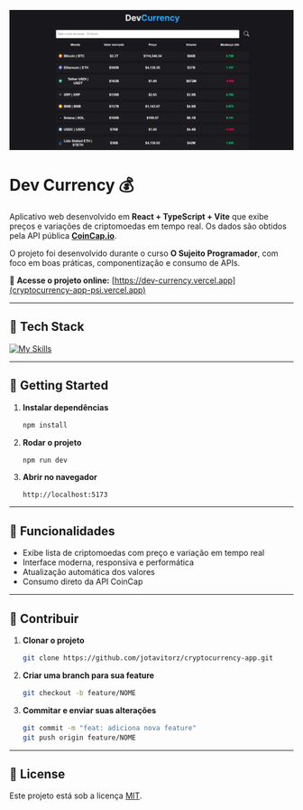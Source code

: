 <p align="center">
  <img src="./src/assets/preview-project.png" alt="Dev Currency">
</p>

# Dev Currency 💰

Aplicativo web desenvolvido em **React + TypeScript + Vite** que exibe preços e variações de criptomoedas em tempo real. Os dados são obtidos pela API pública **[CoinCap.io](https://coincap.io/)**.  

O projeto foi desenvolvido durante o curso **O Sujeito Programador**, com foco em boas práticas, componentização e consumo de APIs.

🔗 **Acesse o projeto online:** [https://dev-currency.vercel.app](cryptocurrency-app-psi.vercel.app)

---

## 🧠 Tech Stack

<!--- # "Verify icons availability here https://github.com/tandpfun/skill-icons" -->

[![My Skills](https://skillicons.dev/icons?i=react,ts,vite,tailwind,html,css,git,github)](https://skillicons.dev)

---

## 🚀 Getting Started

1. **Instalar dependências**  
   ```bash
   npm install
    ````

2. **Rodar o projeto**

   ```bash
   npm run dev
   ```
3. **Abrir no navegador**

   ```
   http://localhost:5173
   ```

---

## 📱 Funcionalidades

* Exibe lista de criptomoedas com preço e variação em tempo real
* Interface moderna, responsiva e performática
* Atualização automática dos valores
* Consumo direto da API CoinCap

---

## 🤝 Contribuir

1. **Clonar o projeto**

   ```bash
   git clone https://github.com/jotavitorz/cryptocurrency-app.git
   ```
2. **Criar uma branch para sua feature**

   ```bash
   git checkout -b feature/NOME
   ```
3. **Commitar e enviar suas alterações**

   ```bash
   git commit -m "feat: adiciona nova feature"
   git push origin feature/NOME
   ```

---

## 🪪 License

Este projeto está sob a licença [MIT](https://rem.mit-license.org).
